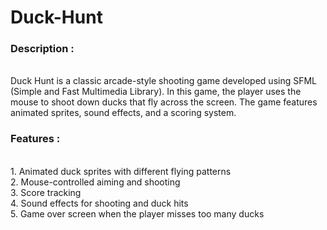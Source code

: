 # Duck-Hunt<br>
<h3>Description : </h3><br>
Duck Hunt is a classic arcade-style shooting game developed using SFML (Simple and Fast Multimedia Library). In this game, the player uses the mouse to shoot down ducks that fly across the screen. The game features animated sprites, sound effects, and a scoring system.
<br>
<h3>Features :</h3><br>
1. Animated duck sprites with different flying patterns<br>
2. Mouse-controlled aiming and shooting<br>
3. Score tracking<br>
4. Sound effects for shooting and duck hits<br>
5. Game over screen when the player misses too many ducks<br>
